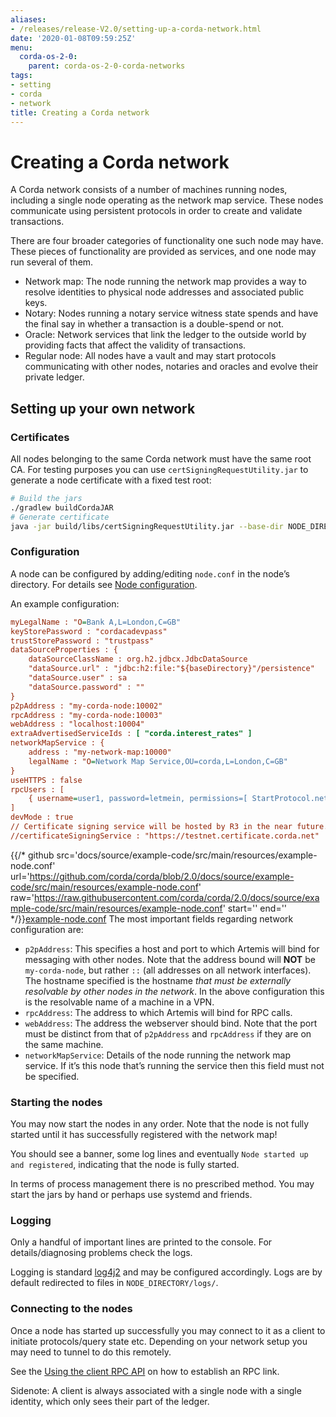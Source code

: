 ```yaml
---
aliases:
- /releases/release-V2.0/setting-up-a-corda-network.html
date: '2020-01-08T09:59:25Z'
menu:
  corda-os-2-0:
    parent: corda-os-2-0-corda-networks
tags:
- setting
- corda
- network
title: Creating a Corda network
---
```




# Creating a Corda network

A Corda network consists of a number of machines running nodes, including a single node operating as the network map
service. These nodes communicate using persistent protocols in order to create and validate transactions.

There are four broader categories of functionality one such node may have. These pieces of functionality are provided as
services, and one node may run several of them.


* Network map: The node running the network map provides a way to resolve identities to physical node addresses and associated public keys.
* Notary: Nodes running a notary service witness state spends and have the final say in whether a transaction is a double-spend or not.
* Oracle: Network services that link the ledger to the outside world by providing facts that affect the validity of transactions.
* Regular node: All nodes have a vault and may start protocols communicating with other nodes, notaries and oracles and evolve their private ledger.


## Setting up your own network


### Certificates

All nodes belonging to the same Corda network must have the same root CA. For testing purposes you can
use `certSigningRequestUtility.jar` to generate a node certificate with a fixed test root:

```bash
# Build the jars
./gradlew buildCordaJAR
# Generate certificate
java -jar build/libs/certSigningRequestUtility.jar --base-dir NODE_DIRECTORY/
```


### Configuration

A node can be configured by adding/editing `node.conf` in the node’s directory. For details see [Node configuration](corda-configuration-file.md).

An example configuration:

```cfg
myLegalName : "O=Bank A,L=London,C=GB"
keyStorePassword : "cordacadevpass"
trustStorePassword : "trustpass"
dataSourceProperties : {
    dataSourceClassName : org.h2.jdbcx.JdbcDataSource
    "dataSource.url" : "jdbc:h2:file:"${baseDirectory}"/persistence"
    "dataSource.user" : sa
    "dataSource.password" : ""
}
p2pAddress : "my-corda-node:10002"
rpcAddress : "my-corda-node:10003"
webAddress : "localhost:10004"
extraAdvertisedServiceIds : [ "corda.interest_rates" ]
networkMapService : {
    address : "my-network-map:10000"
    legalName : "O=Network Map Service,OU=corda,L=London,C=GB"
}
useHTTPS : false
rpcUsers : [
    { username=user1, password=letmein, permissions=[ StartProtocol.net.corda.protocols.CashProtocol ] }
]
devMode : true
// Certificate signing service will be hosted by R3 in the near future.
//certificateSigningService : "https://testnet.certificate.corda.net"

```
{{/* github src='docs/source/example-code/src/main/resources/example-node.conf' url='https://github.com/corda/corda/blob/2.0/docs/source/example-code/src/main/resources/example-node.conf' raw='https://raw.githubusercontent.com/corda/corda/2.0/docs/source/example-code/src/main/resources/example-node.conf' start='' end='' */}}[example-node.conf](https://github.com/corda/corda/blob/release/os/2.0/docs/source/example-code/src/main/resources/example-node.conf)
The most important fields regarding network configuration are:


* `p2pAddress`: This specifies a host and port to which Artemis will bind for messaging with other nodes. Note that the
address bound will **NOT** be `my-corda-node`, but rather `::` (all addresses on all network interfaces). The hostname specified
is the hostname *that must be externally resolvable by other nodes in the network*. In the above configuration this is the
resolvable name of a machine in a VPN.
* `rpcAddress`: The address to which Artemis will bind for RPC calls.
* `webAddress`: The address the webserver should bind. Note that the port must be distinct from that of `p2pAddress` and `rpcAddress` if they are on the same machine.
* `networkMapService`: Details of the node running the network map service. If it’s this node that’s running the service
then this field must not be specified.


### Starting the nodes

You may now start the nodes in any order. Note that the node is not fully started until it has successfully registered with the network map!

You should see a banner, some log lines and eventually `Node started up and registered`, indicating that the node is fully started.


In terms of process management there is no prescribed method. You may start the jars by hand or perhaps use systemd and friends.


### Logging

Only a handful of important lines are printed to the console. For
details/diagnosing problems check the logs.

Logging is standard [log4j2](http://logging.apache.org/log4j/2.x/) and may be configured accordingly. Logs
are by default redirected to files in `NODE_DIRECTORY/logs/`.


### Connecting to the nodes

Once a node has started up successfully you may connect to it as a client to initiate protocols/query state etc.
Depending on your network setup you may need to tunnel to do this remotely.

See the [Using the client RPC API](tutorial-clientrpc-api.md) on how to establish an RPC link.

Sidenote: A client is always associated with a single node with a single identity, which only sees their part of the ledger.

